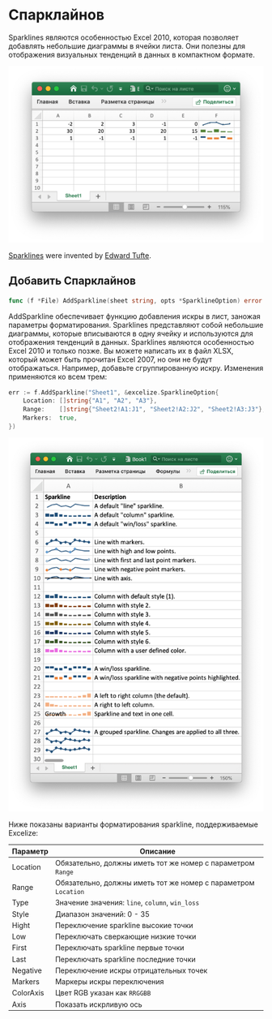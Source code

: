 # Спарклайнов

Sparklines являются особенностью Excel 2010, которая позволяет добавлять небольшие диаграммы в ячейки листа. Они полезны для отображения визуальных тенденций в данных в компактном формате.

<p align="center"><img width="612" src="./images/sparkline_01.png" alt="создать линию искры с excelize с помощью языка Go"></p>

[Sparklines](https://en.wikipedia.org/wiki/Sparklines) were invented by [Edward Tufte](https://en.wikipedia.org/wiki/Edward_Tufte).

## Добавить Спарклайнов

```go
func (f *File) AddSparkline(sheet string, opts *SparklineOption) error
```

AddSparkline обеспечивает функцию добавления искры в лист, заножая параметры форматирования. Sparklines представляют собой небольшие диаграммы, которые вписываются в одну ячейку и используются для отображения тенденций в данных. Sparklines являются особенностью Excel 2010 и только позже. Вы можете написать их в файл XLSX, который может быть прочитан Excel 2007, но они не будут отображаться. Например, добавьте сгруппированную искру. Изменения применяются ко всем трем:

```go
err := f.AddSparkline("Sheet1", &excelize.SparklineOption{
    Location: []string{"A1", "A2", "A3"},
    Range:    []string{"Sheet2!A1:J1", "Sheet2!A2:J2", "Sheet2!A3:J3"},
    Markers:  true,
})
```

<p align="center"><img width="651" src="./images/sparkline_02.png" alt="создать линию искры с excelize с помощью языка Go"></p>

Ниже показаны варианты форматирования sparkline, поддерживаемые Excelize:

Параметр | Описание
---|---
Location  | Обязательно, должны иметь тот же номер с параметром `Range`
Range     | Обязательно, должны иметь тот же номер с параметром `Location`
Type      | Значение значения: `line`, `column`, `win_loss`
Style     | Диапазон значений: 0 - 35
Hight     | Переключение sparkline высокие точки
Low       | Переключать сверкающие низкие точки
First     | Переключать sparkline первые точки
Last      | Переключать sparkline последние точки
Negative  | Переключение искры отрицательных точек
Markers   | Маркеры искры переключения
ColorAxis | Цвет RGB указан как `RRGGBB`
Axis      | Показать искрливую ось
